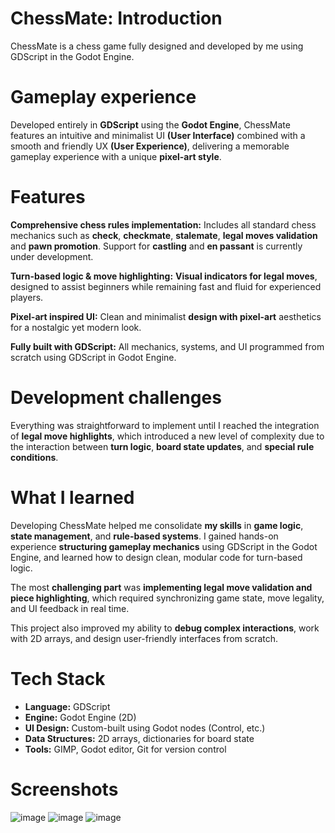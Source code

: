 # ChessMate: Introduction
ChessMate is a chess game fully designed and developed by me using GDScript in the Godot Engine.

# Gameplay experience
Developed entirely in **GDScript** using the **Godot Engine**, ChessMate features an intuitive and minimalist UI **(User Interface)** combined with a smooth and friendly UX **(User Experience)**, delivering a memorable gameplay experience with a unique **pixel-art style**.

# Features
**Comprehensive chess rules implementation:**
Includes all standard chess mechanics such as **check**, **checkmate**, **stalemate**, **legal moves validation** and **pawn promotion**. Support for **castling** and **en passant** is currently under development.

**Turn-based logic & move highlighting:**
**Visual indicators for legal moves**, designed to assist beginners while remaining fast and fluid for experienced players.

**Pixel-art inspired UI:**
Clean and minimalist **design with pixel-art** aesthetics for a nostalgic yet modern look.

**Fully built with GDScript:**
All mechanics, systems, and UI programmed from scratch using GDScript in Godot Engine.

# Development challenges
Everything was straightforward to implement until I reached the integration of **legal move highlights**, which introduced a new level of complexity due to the interaction between **turn logic**, **board state updates**, and **special rule conditions**.

# What I learned
Developing ChessMate helped me consolidate **my skills** in **game logic**, **state management**, and **rule-based systems**. I gained hands-on experience **structuring gameplay mechanics** using GDScript in the Godot Engine, and learned how to design clean, modular code for turn-based logic.

The most **challenging part** was **implementing legal move validation and piece highlighting**, which required synchronizing game state, move legality, and UI feedback in real time.

This project also improved my ability to **debug complex interactions**, work with 2D arrays, and design user-friendly interfaces from scratch.

# Tech Stack
- **Language:** GDScript
- **Engine:** Godot Engine (2D)
- **UI Design:** Custom-built using Godot nodes (Control, etc.)
- **Data Structures:** 2D arrays, dictionaries for board state
- **Tools:** GIMP, Godot editor, Git for version control

# Screenshots
![image](https://github.com/user-attachments/assets/7a0f8749-590b-49e4-b309-a4dcb2931181)
![image](https://github.com/user-attachments/assets/611f54f1-59e7-4c43-93c0-d2f4af352df7)
![image](https://github.com/user-attachments/assets/b0c2303c-85c5-43c1-ae11-18fc5feb744c)

